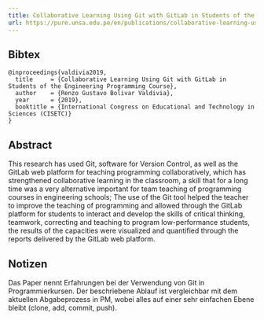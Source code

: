 ```yaml
---
title: Collaborative Learning Using Git with GitLab in Students of the Engineering Programming Course
url: https://pure.unsa.edu.pe/en/publications/collaborative-learning-using-git-with-gitlab-in-students-of-the-e
---
```


## Bibtex

```
@inproceedings{valdivia2019,
  title     = {Collaborative Learning Using Git with GitLab in Students of the Engineering Programming Course},
  author    = {Renzo Gustavo Bolivar Valdivia},
  year      = {2019},
  booktitle = {International Congress on Educational and Technology in Sciences (CISETC)}
}
```

## Abstract

This research has used Git, software for Version Control, as well as the GitLab web platform for teaching programming collaboratively, which has strengthened collaborative learning in the classroom, a skill that for a long time was a very alternative important for team teaching of programming courses in engineering schools; The use of the Git tool helped the teacher to improve the teaching of programming and allowed through the GitLab platform for students to interact and develop the skills of critical thinking, teamwork, correcting and teaching to program low-performance students, the results of the capacities were visualized and quantified through the reports delivered by the GitLab web platform.

## Notizen

Das Paper nennt Erfahrungen bei der Verwendung von Git in Programmierkursen. Der beschriebene Ablauf ist vergleichbar mit dem aktuellen Abgabeprozess in PM, wobei alles auf einer sehr einfachen Ebene bleibt (clone, add, commit, push).
